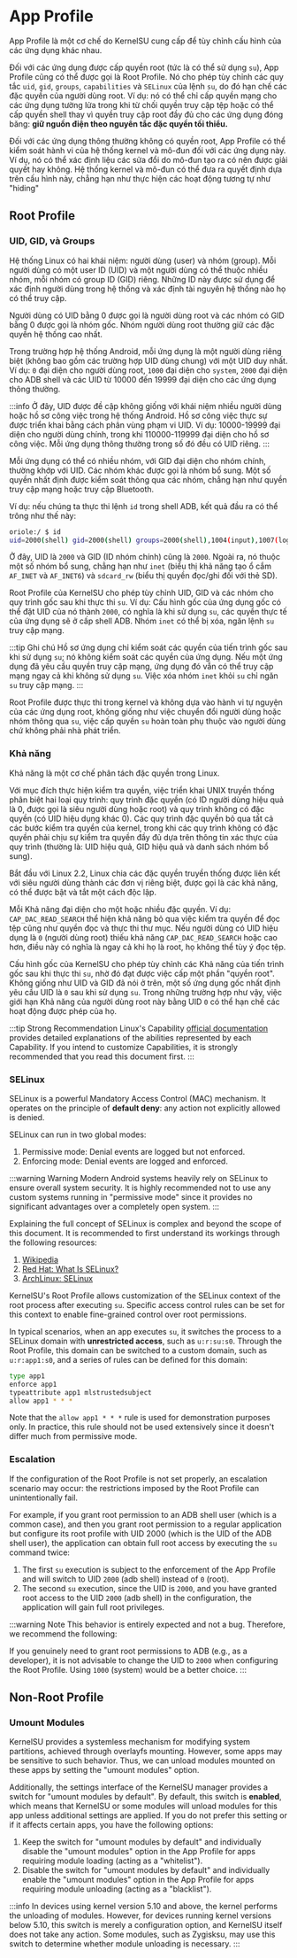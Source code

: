# App Profile

App Profile là một cơ chế do KernelSU cung cấp để tùy chỉnh cấu hình của các ứng dụng khác nhau.

Đối với các ứng dụng được cấp quyền root (tức là có thể sử dụng `su`), App Profile cũng có thể được gọi là Root Profile. Nó cho phép tùy chỉnh các quy tắc `uid`, `gid`, `groups`, `capabilities` và `SELinux` của lệnh `su`, do đó hạn chế các đặc quyền của người dùng root. Ví dụ: nó có thể chỉ cấp quyền mạng cho các ứng dụng tường lửa trong khi từ chối quyền truy cập tệp hoặc có thể cấp quyền shell thay vì quyền truy cập root đầy đủ cho các ứng dụng đóng băng: **giữ nguồn điện theo nguyên tắc đặc quyền tối thiểu.**

Đối với các ứng dụng thông thường không có quyền root, App Profile có thể kiểm soát hành vi của hệ thống kernel và mô-đun đối với các ứng dụng này. Ví dụ, nó có thể xác định liệu các sửa đổi do mô-đun tạo ra có nên được giải quyết hay không. Hệ thống kernel và mô-đun có thể đưa ra quyết định dựa trên cấu hình này, chẳng hạn như thực hiện các hoạt động tương tự như "hiding"

## Root Profile

### UID, GID, và Groups

Hệ thống Linux có hai khái niệm: người dùng (user) và nhóm (group). Mỗi người dùng có một user ID (UID) và một người dùng có thể thuộc nhiều nhóm, mỗi nhóm có group ID (GID) riêng. Những ID này được sử dụng để xác định người dùng trong hệ thống và xác định tài nguyên hệ thống nào họ có thể truy cập.

Người dùng có UID bằng 0 được gọi là người dùng root và các nhóm có GID bằng 0 được gọi là nhóm gốc. Nhóm người dùng root thường giữ các đặc quyền hệ thống cao nhất.

Trong trường hợp hệ thống Android, mỗi ứng dụng là một người dùng riêng biệt (không bao gồm các trường hợp UID dùng chung) với một UID duy nhất. Ví dụ: `0` đại diện cho người dùng root, `1000` đại diện cho `system`, `2000` đại diện cho ADB shell và các UID từ 10000 đến 19999 đại diện cho các ứng dụng thông thường.

:::info
Ở đây, UID được đề cập không giống với khái niệm nhiều người dùng hoặc hồ sơ công việc trong hệ thống Android. Hồ sơ công việc thực sự được triển khai bằng cách phân vùng phạm vi UID. Ví dụ: 10000-19999 đại diện cho người dùng chính, trong khi 110000-119999 đại diện cho hồ sơ công việc. Mỗi ứng dụng thông thường trong số đó đều có UID riêng.
:::

Mỗi ứng dụng có thể có nhiều nhóm, với GID đại diện cho nhóm chính, thường khớp với UID. Các nhóm khác được gọi là nhóm bổ sung. Một số quyền nhất định được kiểm soát thông qua các nhóm, chẳng hạn như quyền truy cập mạng hoặc truy cập Bluetooth.

Ví dụ: nếu chúng ta thực thi lệnh `id` trong shell ADB, kết quả đầu ra có thể trông như thế này:

```sh
oriole:/ $ id
uid=2000(shell) gid=2000(shell) groups=2000(shell),1004(input),1007(log),1011(adb),1015(sdcard_rw),1028(sdcard_r),1078(ext_data_rw),1079(ext_obb_rw),3001(net_bt_admin),3002(net_bt),3003(inet),3006(net_bw_stats),3009(readproc),3011(uhid),3012(readtracefs) context=u:r:shell:s0
```

Ở đây, UID là `2000` và GID (ID nhóm chính) cũng là `2000`. Ngoài ra, nó thuộc một số nhóm bổ sung, chẳng hạn như `inet` (biểu thị khả năng tạo ổ cắm `AF_INET` và `AF_INET6`) và `sdcard_rw` (biểu thị quyền đọc/ghi đối với thẻ SD).

Root Profile của KernelSU cho phép tùy chỉnh UID, GID và các nhóm cho quy trình gốc sau khi thực thi `su`. Ví dụ: Cấu hình gốc của ứng dụng gốc có thể đặt UID của nó thành `2000`, có nghĩa là khi sử dụng `su`, các quyền thực tế của ứng dụng sẽ ở cấp shell ADB. Nhóm `inet` có thể bị xóa, ngăn lệnh `su` truy cập mạng.

:::tip Ghi chú
Hồ sơ ứng dụng chỉ kiểm soát các quyền của tiến trình gốc sau khi sử dụng `su`; nó không kiểm soát các quyền của ứng dụng. Nếu một ứng dụng đã yêu cầu quyền truy cập mạng, ứng dụng đó vẫn có thể truy cập mạng ngay cả khi không sử dụng `su`. Việc xóa nhóm `inet` khỏi `su` chỉ ngăn `su` truy cập mạng.
:::

Root Profile được thực thi trong kernel và không dựa vào hành vi tự nguyện của các ứng dụng root, không giống như việc chuyển đổi người dùng hoặc nhóm thông qua `su`, việc cấp quyền `su` hoàn toàn phụ thuộc vào người dùng chứ không phải nhà phát triển.

### Khả năng

Khả năng là một cơ chế phân tách đặc quyền trong Linux.

Với mục đích thực hiện kiểm tra quyền, việc triển khai UNIX truyền thống phân biệt hai loại quy trình: quy trình đặc quyền (có ID người dùng hiệu quả là 0, được gọi là siêu người dùng hoặc root) và quy trình không có đặc quyền (có UID hiệu dụng khác 0). Các quy trình đặc quyền bỏ qua tất cả các bước kiểm tra quyền của kernel, trong khi các quy trình không có đặc quyền phải chịu sự kiểm tra quyền đầy đủ dựa trên thông tin xác thực của quy trình (thường là: UID hiệu quả, GID hiệu quả và danh sách nhóm bổ sung).

Bắt đầu với Linux 2.2, Linux chia các đặc quyền truyền thống được liên kết với siêu người dùng thành các đơn vị riêng biệt, được gọi là các khả năng, có thể được bật và tắt một cách độc lập.

Mỗi Khả năng đại diện cho một hoặc nhiều đặc quyền. Ví dụ: `CAP_DAC_READ_SEARCH` thể hiện khả năng bỏ qua việc kiểm tra quyền để đọc tệp cũng như quyền đọc và thực thi thư mục. Nếu người dùng có UID hiệu dụng là `0` (người dùng root) thiếu khả năng `CAP_DAC_READ_SEARCH` hoặc cao hơn, điều này có nghĩa là ngay cả khi họ là root, họ không thể tùy ý đọc tệp.

Cấu hình gốc của KernelSU cho phép tùy chỉnh các Khả năng của tiến trình gốc sau khi thực thi `su`, nhờ đó đạt được việc cấp một phần "quyền root". Không giống như UID và GID đã nói ở trên, một số ứng dụng gốc nhất định yêu cầu UID là `0` sau khi sử dụng `su`. Trong những trường hợp như vậy, việc giới hạn Khả năng của người dùng root này bằng UID `0` có thể hạn chế các hoạt động được phép của họ.

:::tip Strong Recommendation
Linux's Capability [official documentation](https://man7.org/linux/man-pages/man7/capabilities.7.html) provides detailed explanations of the abilities represented by each Capability. If you intend to customize Capabilities, it is strongly recommended that you read this document first.
:::

### SELinux

SELinux is a powerful Mandatory Access Control (MAC) mechanism. It operates on the principle of **default deny**: any action not explicitly allowed is denied.

SELinux can run in two global modes:

1. Permissive mode: Denial events are logged but not enforced.
2. Enforcing mode: Denial events are logged and enforced.

:::warning Warning
Modern Android systems heavily rely on SELinux to ensure overall system security. It is highly recommended not to use any custom systems running in "permissive mode" since it provides no significant advantages over a completely open system.
:::

Explaining the full concept of SELinux is complex and beyond the scope of this document. It is recommended to first understand its workings through the following resources:

1. [Wikipedia](https://en.wikipedia.org/wiki/Security-Enhanced_Linux)
2. [Red Hat: What Is SELinux?](https://www.redhat.com/en/topics/linux/what-is-selinux)
3. [ArchLinux: SELinux](https://wiki.archlinux.org/title/SELinux)

KernelSU's Root Profile allows customization of the SELinux context of the root process after executing `su`. Specific access control rules can be set for this context to enable fine-grained control over root permissions.

In typical scenarios, when an app executes `su`, it switches the process to a SELinux domain with **unrestricted access**, such as `u:r:su:s0`. Through the Root Profile, this domain can be switched to a custom domain, such as `u:r:app1:s0`, and a series of rules can be defined for this domain:

```sh
type app1
enforce app1
typeattribute app1 mlstrustedsubject
allow app1 * * *
```

Note that the `allow app1 * * *` rule is used for demonstration purposes only. In practice, this rule should not be used extensively since it doesn't differ much from permissive mode.

### Escalation

If the configuration of the Root Profile is not set properly, an escalation scenario may occur: the restrictions imposed by the Root Profile can unintentionally fail.

For example, if you grant root permission to an ADB shell user (which is a common case), and then you grant root permission to a regular application but configure its root profile with UID 2000 (which is the UID of the ADB shell user), the application can obtain full root access by executing the `su` command twice:

1. The first `su` execution is subject to the enforcement of the App Profile and will switch to UID `2000` (adb shell) instead of `0` (root).
2. The second `su` execution, since the UID is `2000`, and you have granted root access to the UID `2000` (adb shell) in the configuration, the application will gain full root privileges.

:::warning Note
This behavior is entirely expected and not a bug. Therefore, we recommend the following:

If you genuinely need to grant root permissions to ADB (e.g., as a developer), it is not advisable to change the UID to `2000` when configuring the Root Profile. Using `1000` (system) would be a better choice.
:::

## Non-Root Profile

### Umount Modules

KernelSU provides a systemless mechanism for modifying system partitions, achieved through overlayfs mounting. However, some apps may be sensitive to such behavior. Thus, we can unload modules mounted on these apps by setting the "umount modules" option.

Additionally, the settings interface of the KernelSU manager provides a switch for "umount modules by default". By default, this switch is **enabled**, which means that KernelSU or some modules will unload modules for this app unless additional settings are applied. If you do not prefer this setting or if it affects certain apps, you have the following options:

1. Keep the switch for "umount modules by default" and individually disable the "umount modules" option in the App Profile for apps requiring module loading (acting as a "whitelist").
2. Disable the switch for "umount modules by default" and individually enable the "umount modules" option in the App Profile for apps requiring module unloading (acting as a "blacklist").

:::info
In devices using kernel version 5.10 and above, the kernel performs the unloading of modules. However, for devices running kernel versions below 5.10, this switch is merely a configuration option, and KernelSU itself does not take any action. Some modules, such as Zygisksu, may use this switch to determine whether module unloading is necessary.
:::
